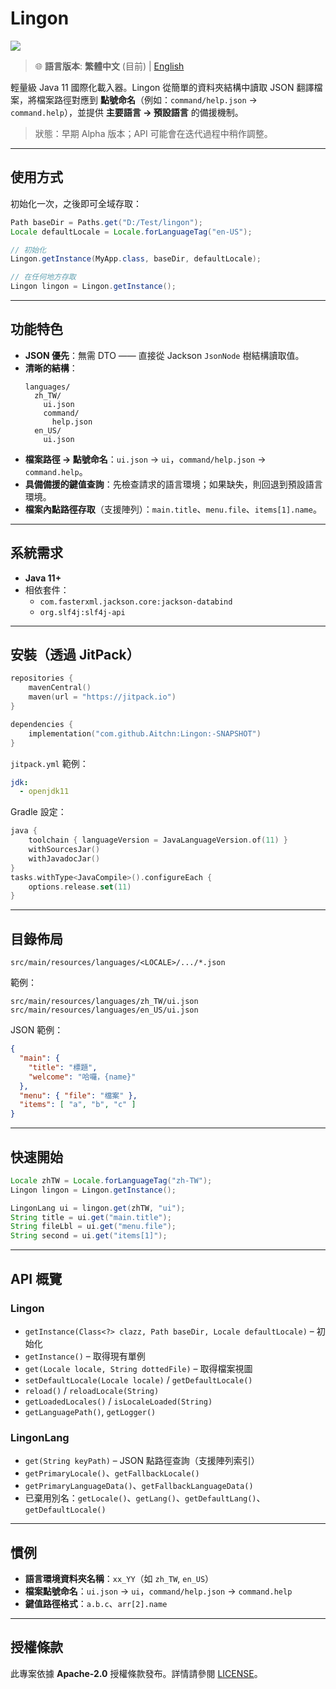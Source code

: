 # Lingon
[![](https://jitpack.io/v/Aitchn/Lingon.svg)](https://jitpack.io/#Aitchn/Lingon)
> 🌐 **語言版本**: **繁體中文** (目前) | [English](../README.md)

輕量級 Java 11 國際化載入器。Lingon 從簡單的資料夾結構中讀取 JSON 翻譯檔案，將檔案路徑對應到 **點號命名**（例如：`command/help.json` → `command.help`），並提供 **主要語言 → 預設語言** 的備援機制。

> 狀態：早期 Alpha 版本；API 可能會在迭代過程中稍作調整。

---

## 使用方式

初始化一次，之後即可全域存取：

```java
Path baseDir = Paths.get("D:/Test/lingon");
Locale defaultLocale = Locale.forLanguageTag("en-US");

// 初始化
Lingon.getInstance(MyApp.class, baseDir, defaultLocale);

// 在任何地方存取
Lingon lingon = Lingon.getInstance();
```

---

## 功能特色

- **JSON 優先**：無需 DTO —— 直接從 Jackson `JsonNode` 樹結構讀取值。
- **清晰的結構**：
  ```
  languages/
    zh_TW/
      ui.json
      command/
        help.json
    en_US/
      ui.json
  ```
- **檔案路徑 → 點號命名**：`ui.json` → `ui`，`command/help.json` → `command.help`。
- **具備備援的鍵值查詢**：先檢查請求的語言環境；如果缺失，則回退到預設語言環境。
- **檔案內點路徑存取**（支援陣列）：`main.title`、`menu.file`、`items[1].name`。

---

## 系統需求

- **Java 11+**
- 相依套件：
    - `com.fasterxml.jackson.core:jackson-databind`
    - `org.slf4j:slf4j-api`

---

## 安裝（透過 JitPack）

```kotlin
repositories {
    mavenCentral()
    maven(url = "https://jitpack.io")
}

dependencies {
    implementation("com.github.Aitchn:Lingon:-SNAPSHOT")
}
```

`jitpack.yml` 範例：

```yaml
jdk:
  - openjdk11
```

Gradle 設定：

```kotlin
java {
    toolchain { languageVersion = JavaLanguageVersion.of(11) }
    withSourcesJar()
    withJavadocJar()
}
tasks.withType<JavaCompile>().configureEach {
    options.release.set(11)
}
```

---

## 目錄佈局

```
src/main/resources/languages/<LOCALE>/.../*.json
```

範例：

```
src/main/resources/languages/zh_TW/ui.json
src/main/resources/languages/en_US/ui.json
```

JSON 範例：

```json
{
  "main": {
    "title": "標題",
    "welcome": "哈囉，{name}"
  },
  "menu": { "file": "檔案" },
  "items": [ "a", "b", "c" ]
}
```

---

## 快速開始

```java
Locale zhTW = Locale.forLanguageTag("zh-TW");
Lingon lingon = Lingon.getInstance();

LingonLang ui = lingon.get(zhTW, "ui");
String title = ui.get("main.title");
String fileLbl = ui.get("menu.file");
String second = ui.get("items[1]");
```

---

## API 概覽

### Lingon

- `getInstance(Class<?> clazz, Path baseDir, Locale defaultLocale)` – 初始化
- `getInstance()` – 取得現有單例
- `get(Locale locale, String dottedFile)` – 取得檔案視圖
- `setDefaultLocale(Locale locale)` / `getDefaultLocale()`
- `reload()` / `reloadLocale(String)`
- `getLoadedLocales()` / `isLocaleLoaded(String)`
- `getLanguagePath()`, `getLogger()`

### LingonLang

- `get(String keyPath)` – JSON 點路徑查詢（支援陣列索引）
- `getPrimaryLocale()`、`getFallbackLocale()`
- `getPrimaryLanguageData()`、`getFallbackLanguageData()`
- 已棄用別名：`getLocale()`、`getLang()`、`getDefaultLang()`、`getDefaultLocale()`

---

## 慣例

- **語言環境資料夾名稱**：`xx_YY`（如 `zh_TW`, `en_US`）
- **檔案點號命名**：`ui.json` → `ui`，`command/help.json` → `command.help`
- **鍵值路徑格式**：`a.b.c`、`arr[2].name`

---

## 授權條款

此專案依據 **Apache-2.0** 授權條款發布。詳情請參閱 [LICENSE](./LICENSE)。
